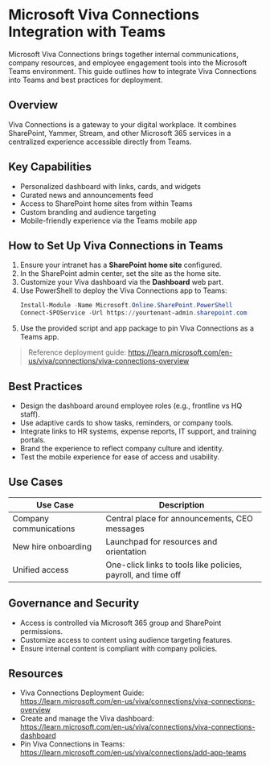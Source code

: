 # Microsoft Viva Connections Integration with Teams

Microsoft Viva Connections brings together internal communications, company resources, and employee engagement tools into the Microsoft Teams environment. This guide outlines how to integrate Viva Connections into Teams and best practices for deployment.

## Overview

Viva Connections is a gateway to your digital workplace. It combines SharePoint, Yammer, Stream, and other Microsoft 365 services in a centralized experience accessible directly from Teams.

## Key Capabilities

- Personalized dashboard with links, cards, and widgets
- Curated news and announcements feed
- Access to SharePoint home sites from within Teams
- Custom branding and audience targeting
- Mobile-friendly experience via the Teams mobile app

## How to Set Up Viva Connections in Teams

1. Ensure your intranet has a **SharePoint home site** configured.
2. In the SharePoint admin center, set the site as the home site.
3. Customize your Viva dashboard via the **Dashboard** web part.
4. Use PowerShell to deploy the Viva Connections app to Teams:
   ```powershell
   Install-Module -Name Microsoft.Online.SharePoint.PowerShell
   Connect-SPOService -Url https://yourtenant-admin.sharepoint.com
   ```
5. Use the provided script and app package to pin Viva Connections as a Teams app.

> Reference deployment guide: https://learn.microsoft.com/en-us/viva/connections/viva-connections-overview

## Best Practices

- Design the dashboard around employee roles (e.g., frontline vs HQ staff).
- Use adaptive cards to show tasks, reminders, or company tools.
- Integrate links to HR systems, expense reports, IT support, and training portals.
- Brand the experience to reflect company culture and identity.
- Test the mobile experience for ease of access and usability.

## Use Cases

| Use Case                        | Description                                           |
|----------------------------------|-------------------------------------------------------|
| Company communications           | Central place for announcements, CEO messages         |
| New hire onboarding              | Launchpad for resources and orientation               |
| Unified access                   | One-click links to tools like policies, payroll, and time off |

## Governance and Security

- Access is controlled via Microsoft 365 group and SharePoint permissions.
- Customize access to content using audience targeting features.
- Ensure internal content is compliant with company policies.

## Resources

- Viva Connections Deployment Guide:  
  https://learn.microsoft.com/en-us/viva/connections/viva-connections-overview
- Create and manage the Viva dashboard:  
  https://learn.microsoft.com/en-us/viva/connections/viva-connections-dashboard
- Pin Viva Connections in Teams:  
  https://learn.microsoft.com/en-us/viva/connections/add-app-teams
